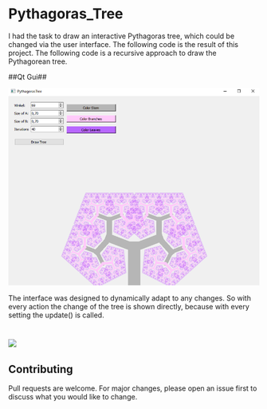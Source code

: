 # Pythagoras_Tree
I had the task to draw an interactive Pythagoras tree, which could be changed via the user interface. 
The following code is the result of this project. 
The following code is a recursive approach to draw the Pythagorean tree. 

##Qt Gui##

<img src="https://github.com/Dytroxx/Pythagoras_Tree/blob/master/PyTreeGui.PNG" width=640>

The interface was designed to dynamically adapt to any changes. So with every action the change of the tree is shown directly, because with every setting the update() is called.
#
![](https://media.giphy.com/media/9GsqPKUvQnpNQS7k6E/giphy.gif)

## Contributing
Pull requests are welcome. For major changes, please open an issue first to discuss what you would like to change.
